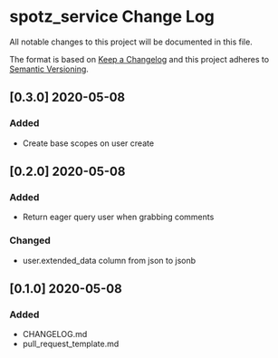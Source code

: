 # spotz_service Change Log

All notable changes to this project will be documented in this file.

The format is based on [Keep a Changelog](http://keepachangelog.com/) and this project adheres to [Semantic Versioning](http://semver.org/).

## [0.3.0] 2020-05-08
### Added
- Create base scopes on user create

## [0.2.0] 2020-05-08
### Added
- Return eager query user when grabbing comments
### Changed
- user.extended_data column from json to jsonb

## [0.1.0] 2020-05-08
### Added
- CHANGELOG.md
- pull_request_template.md

